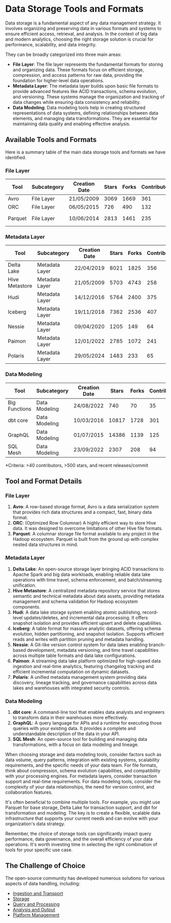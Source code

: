 # Data Storage Tools and Formats

Data storage is a fundamental aspect of any data management strategy. It involves organizing and preserving data in various formats and systems to ensure efficient access, retrieval, and analysis. In the context of big data and modern analytics, choosing the right storage solution is crucial for performance, scalability, and data integrity.

They can be broadly categorized into three main areas:
- **File Layer**: The file layer represents the fundamental formats for storing and organizing data. These formats focus on efficient storage, compression, and access patterns for raw data, providing the foundation for higher-level data operations.
- **Metadata Layer**: The metadata layer builds upon basic file formats to provide advanced features like ACID transactions, schema evolution, and versioning. These systems manage the organization and tracking of data changes while ensuring data consistency and reliability.
- **Data Modeling**: Data modeling tools help in creating structured representations of data systems, defining relationships between data elements, and managing data transformations. They are essential for maintaining data quality and enabling effective analysis.

## Available Tools and Formats

Here is a summary table of the main data storage tools and formats we have identified.

### File Layer

| Tool | Subcategory | Creation Date | Stars | Forks | Contributors | Last Release | Latest Commit | Meets Criteria* | Link |
|---|---|---|---|---|---|---|---|---|---|
| Avro | File Layer | 21/05/2009 | 3069 | 1669 | 361 | 05/08/2024 | 06/05/2025 | Yes | https://github.com/apache/avro |
| ORC | File Layer | 06/05/2015 | 726 | 490 | 132 | 07/05/2025 | 13/05/2025 | Yes | https://github.com/apache/orc |
| Parquet | File Layer | 10/06/2014 | 2813 | 1461 | 235 | 29/04/2025 | 13/05/2025 | Yes | https://github.com/apache/parquet-mr |

### Metadata Layer

| Tool | Subcategory | Creation Date | Stars | Forks | Contributors | Last Release | Latest Commit | Meets Criteria* | Link |
|---|---|---|---|---|---|---|---|---|---|
| Delta Lake | Metadata Layer | 22/04/2019 | 8021 | 1825 | 356 | 05/05/2025 | 14/05/2025 | Yes | https://github.com/delta-io/delta |
| Hive Metastore | Metadata Layer | 21/05/2009 | 5703 | 4743 | 258 | N/A | 14/05/2025 | Yes | https://github.com/apache/hive |
| Hudi | Metadata Layer | 14/12/2016 | 5764 | 2400 | 375 | 02/05/2025 | 14/05/2025 | Yes | https://github.com/apache/hudi |
| Iceberg | Metadata Layer | 19/11/2018 | 7362 | 2536 | 407 | 28/04/2025 | 14/05/2025 | Yes | https://github.com/apache/iceberg |
| Nessie | Metadata Layer | 09/04/2020 | 1205 | 149 | 64 | 07/05/2025 | 10/05/2025 | Yes | https://github.com/projectnessie/nessie |
| Paimon | Metadata Layer | 12/01/2022 | 2785 | 1072 | 241 | N/A | 14/05/2025 | Yes | https://github.com/apache/paimon |
| Polaris | Metadata Layer | 29/05/2024 | 1483 | 233 | 65 | 25/02/2025 | 14/05/2025 | Yes | https://github.com/apache/polaris |

### Data Modeling

| Tool | Subcategory | Creation Date | Stars | Forks | Contributors | Last Release | Latest Commit | Meets Criteria* | Link |
|---|---|---|---|---|---|---|---|---|---|
| Big Functions | Data Modeling | 24/08/2022 | 740 | 70 | 35 | 07/05/2025 | 07/05/2025 | No | https://github.com/unytics/bigfunctions |
| dbt core | Data Modeling | 10/03/2016 | 10817 | 1728 | 301 | 02/04/2025 | 14/05/2025 | Yes | https://github.com/dbt-labs/dbt-core |
| GraphQL | Data Modeling | 01/07/2015 | 14386 | 1139 | 125 | 27/10/2021 | 01/05/2025 | Yes | https://github.com/graphql/graphql-spec |
| SQL Mesh | Data Modeling | 23/09/2022 | 2307 | 208 | 94 | 13/05/2025 | 14/05/2025 | Yes | https://github.com/TobikoData/sqlmesh |

*Criteria: >40 contributors, >500 stars, and recent releases/commit

## Tool and Format Details

### File Layer

1. **Avro**: A row-based storage format, Avro is a data serialization system that provides rich data structures and a compact, fast, binary data format.
2. **ORC**: (Optimized Row Columnar) A highly efficient way to store Hive data. It was designed to overcome limitations of other Hive file formats.
3. **Parquet**: A columnar storage file format available to any project in the Hadoop ecosystem. Parquet is built from the ground up with complex nested data structures in mind.

### Metadata Layer

1. **Delta Lake**: An open-source storage layer bringing ACID transactions to Apache Spark and big data workloads, enabling reliable data lake operations with time travel, schema enforcement, and batch/streaming unification.
2. **Hive Metastore**: A centralized metadata repository service that stores semantic and technical metadata about data assets, providing metadata management and schema validation for Hadoop ecosystem components.
3. **Hudi**: A data lake storage system enabling atomic publishing, record-level updates/deletes, and incremental data processing. It offers snapshot isolation and provides efficient upsert and delete capabilities.
4. **Iceberg**: A table format for massive analytic datasets, offering schema evolution, hidden partitioning, and snapshot isolation. Supports efficient reads and writes with partition pruning and metadata handling.
5. **Nessie**: A Git-like version control system for data lakes enabling branch-based development, metadata versioning, and time travel capabilities across multiple table formats and data lake configurations.
6. **Paimon**: A streaming data lake platform optimized for high-speed data ingestion and real-time analytics, featuring changelog tracking and efficient incremental computation on dynamic datasets.
7. **Polaris**: A unified metadata management system providing data discovery, lineage tracking, and governance capabilities across data lakes and warehouses with integrated security controls.

### Data Modeling

1. **dbt core**: A command-line tool that enables data analysts and engineers to transform data in their warehouses more effectively.
2. **GraphQL**: A query language for APIs and a runtime for executing those queries with your existing data. It provides a complete and understandable description of the data in your API.
3. **SQL Mesh**: An open-source tool for building and managing data transformations, with a focus on data modeling and lineage.

When choosing storage and data modeling tools, consider factors such as data volume, query patterns, integration with existing systems, scalability requirements, and the specific needs of your data team. For file formats, think about compression, schema evolution capabilities, and compatibility with your processing engines. For metadata layers, consider transaction support and real-time requirements. For data modeling tools, consider the complexity of your data relationships, the need for version control, and collaboration features.

It's often beneficial to combine multiple tools. For example, you might use Parquet for base storage, Delta Lake for transaction support, and dbt for transformation and modeling. The key is to create a flexible, scalable data infrastructure that supports your current needs and can evolve with your organization's data strategy.

Remember, the choice of storage tools can significantly impact query performance, data governance, and the overall efficiency of your data operations. It's worth investing time in selecting the right combination of tools for your specific use case.

## The Challenge of Choice
The open-source community has developed numerous solutions for various aspects of data handling, including:
- [Ingestion and Transport](01.ingestion_and_transport.md)
- [Storage](02.storage.md)
- [Query and Processing](03.query_and_processing.md)
- [Analysis and Output](04.analysis_and_output.md)
- [Platform Management](05.platform_management.md)